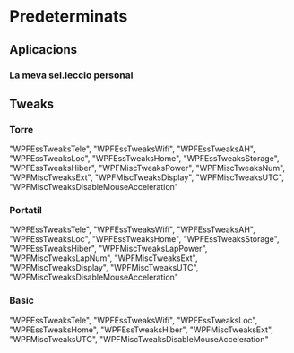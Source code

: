 # Predeterminats
## Aplicacions
### La meva sel.leccio personal
## Tweaks
### Torre
"WPFEssTweaksTele",
"WPFEssTweaksWifi",
"WPFEssTweaksAH",
"WPFEssTweaksLoc",
"WPFEssTweaksHome",
"WPFEssTweaksStorage",
"WPFEssTweaksHiber",
"WPFMiscTweaksPower",
"WPFMiscTweaksNum",
"WPFMiscTweaksExt",
"WPFMiscTweaksDisplay",
"WPFMiscTweaksUTC",
"WPFMiscTweaksDisableMouseAcceleration"
### Portatil
"WPFEssTweaksTele",
"WPFEssTweaksWifi",
"WPFEssTweaksAH",
"WPFEssTweaksLoc",
"WPFEssTweaksHome",
"WPFEssTweaksStorage",
"WPFEssTweaksHiber",
"WPFMiscTweaksLapPower",
"WPFMiscTweaksLapNum",
"WPFMiscTweaksExt",
"WPFMiscTweaksDisplay",
"WPFMiscTweaksUTC",
"WPFMiscTweaksDisableMouseAcceleration"
### Basic
"WPFEssTweaksTele",
"WPFEssTweaksWifi",
"WPFEssTweaksLoc",
"WPFEssTweaksHome",
"WPFEssTweaksHiber",
"WPFMiscTweaksExt",
"WPFMiscTweaksUTC",
"WPFMiscTweaksDisableMouseAcceleration"